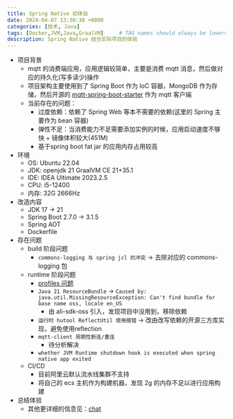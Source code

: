 ```yaml
---
title: Spring Native 初体验
date: 2024-04-07 13:30:30 +0800
categories: [技术, Java]
tags: [Docker,JVM,Java,GraalVM]     # TAG names should always be lowercase
description: Spring Native 结合实际项目的体验
---
```




- 项目背景
    - mqtt 的消费端应用，应用逻辑较简单，主要是消费 mqtt 消息，然后做对应的持久化(写多读少)操作
    - 项目架构主要使用到了 Spring Boot 作为 IoC 容器，MongoDB 作为存储，然后开源的 [mqtt-spring-boot-starter](https://github.com/tocrhz/mqtt-spring-boot-starter) 作为 mqtt 客户端
    - 当前存在的问题：
        - 过度依赖：依赖了 Spring Web 等本不需要的依赖(这里的 Spring 主要作为 bean 容器)
        - 弹性不足：当消费能力不足需要添加实例的时候，应用启动速度不够快 + 镜像体积较大(451M)
        - 基于spring boot fat jar 的应用内存占用较高
- 环境
    - OS: Ubuntu 22.04
    - JDK: openjdk 21 GraalVM CE 21+35.1
    - IDE: IDEA Ultimate 2023.2.5
    - CPU: i5-12400
    - 内存: 32G 2666Hz
- 改造内容
    - JDK 17 → 21
    - Spring Boot 2.7.0 → 3.1.5
    - Spring AOT
    - Dockerfile
- 存在问题
    - build 阶段问题
        - `commons-logging 与 spring jcl 的冲突`  → 去除对应的 commons-logging 包
    - runtime 阶段问题
        - [profiles 问题](https://stackoverflow.com/questions/71660363/spring-native-set-active-profile)
        - `Java 21 ResourceBundle`  → `Caused by: java.util.MissingResourceException: Can't find bundle for base name oss, locale en_US`
            - 由 ali-sdk-oss 引入，发现项目中没用到，移除依赖
        - `运行时 hutool ReflectUtil 使用报错` → 改由改写依赖的开源三方库实现，避免使用reflection
        - `mqtt-client 周期性断连/重连`
            - 待分析解决
        - `whether JVM Runtime shutdown hook is executed when spring native app exited`
    - CI/CD
        - 目前阿里云默认流水线集群不支持
        - 将自己的 ecs 主机作为构建机器，发现 2g 的内存不足以进行应用构建
- 总结体验
    - 其他更详细的信息见：[chat](https://codeup.aliyun.com/608626eaa7600a4c353f87ce/chat)